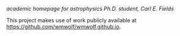 *academic homepage for astrophysics Ph.D. student, Carl E. Fields*

This project makes use of work publicly available at https://github.com/wmwolf/wmwolf.github.io.
